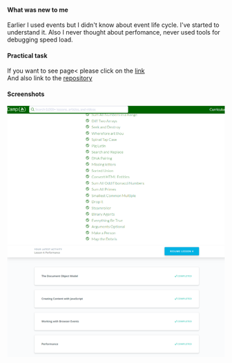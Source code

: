 #### What was new to me
Earlier I used events but I didn't know about event life cycle. I've started to understand it. Also I never thought about perfomance, never used tools for debugging speed load.
#### Practical task
If you want to see page< please click on the [link](https://antonenko-anton.github.io/chatDB2.github.io/api/) <br/>
And also link to the [repository](https://github.com/antonenko-anton/chatDB2.github.io/tree/master/api)
#### Screenshots
![free-code-camp](./freecodecamp-2.PNG)
![DOM-udacity](./js-dom.PNG)
